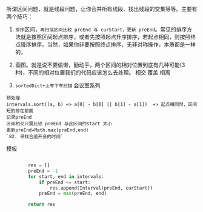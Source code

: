 所谓区间问题，就是线段问题，让你合并所有线段、找出线段的交集等等。主要有两个技巧：

1. `排序`区间，`再扫描区间比较 preEnd 与 curStart，更新 preEnd`。常见的排序方法就是按照区间起点排序，或者先按照起点升序排序，若起点相同，则按照终点降序排序。当然，如果你非要按照终点排序，无非对称操作，本质都是一样的。
2. 画图。就是说不要偷懒，勤动手，两个区间的相对位置到底有几种可能(3 种)，不同的相对位置我们的代码应该怎么去处理。
   相交 覆盖 相离

3. `sortedDict+上车下车扫描` 会议室系列

```JS
预处理
intervals.sort((a, b) => a[0] - b[0] || b[1] - a[1])  => 起点相同时，区间短的排在前面
记录preEnd
区间相交只需比较 preEnd 与此区间的start 大小
更新preEnd=Math.max(preEnd,end)
`82. 寻找合适开会的时间`
```

模板

```Python

        res = []
        preEnd = -1
        for start, end in intervals:
            if preEnd <= start:
                res.append(Interval(preEnd, curStart))
            preEnd = max(preEnd, end)

        return res
```
